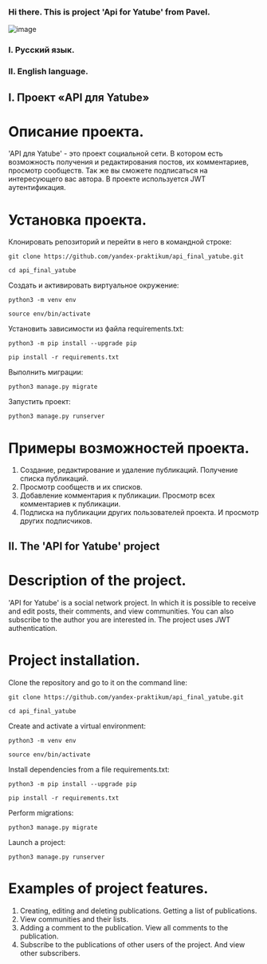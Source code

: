 ### Hi there. This is project 'Api for Yatube' from Pavel.
![image]({https://github-readme-stats.vercel.app/api/top-langs/?username={pgphil86}})



### I. Русский язык.
### II. English language.



## I. Проект «API для Yatube»

# Описание проекта.
'API для Yatube' - это проект социальной сети. В котором есть возможность получения и редактирования постов, их комментариев, просмотр сообществ. Так же вы сможете подписаться на интересующего вас автора. В проекте используется JWT аутентификация.

# Установка проекта.
Клонировать репозиторий и перейти в него в командной строке:
```
git clone https://github.com/yandex-praktikum/api_final_yatube.git
```
```
cd api_final_yatube
```

Cоздать и активировать виртуальное окружение:
```
python3 -m venv env
```
```
source env/bin/activate
```

Установить зависимости из файла requirements.txt:
```
python3 -m pip install --upgrade pip
```
```
pip install -r requirements.txt
```

Выполнить миграции:
```
python3 manage.py migrate
```

Запустить проект:
```
python3 manage.py runserver
```

# Примеры возможностей проекта.
1. Создание, редактирование и удаление публикаций. Получение списка публикаций.
1. Просмотр сообществ и их списков.
1. Добавление комментария к публикации. Просмотр всех комментариев к публикации.
1. Подписка на публикации других пользователей проекта. И просмотр других подписчиков.



## II. The 'API for Yatube' project

# Description of the project.
'API for Yatube' is a social network project. In which it is possible to receive and edit posts, their comments, and view communities. You can also subscribe to the author you are interested in. The project uses JWT authentication.

# Project installation.
Clone the repository and go to it on the command line:
```
git clone https://github.com/yandex-praktikum/api_final_yatube.git
```
```
cd api_final_yatube
```

Create and activate a virtual environment:
```
python3 -m venv env
```
```
source env/bin/activate
```

Install dependencies from a file requirements.txt:
```
python3 -m pip install --upgrade pip
```
```
pip install -r requirements.txt
```

Perform migrations:
```
python3 manage.py migrate
```

Launch a project:
```
python3 manage.py runserver
```

# Examples of project features.
1. Creating, editing and deleting publications. Getting a list of publications.
1. View communities and their lists.
1. Adding a comment to the publication. View all comments to the publication.
1. Subscribe to the publications of other users of the project. And view other subscribers.

